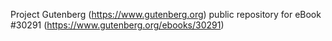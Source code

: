 Project Gutenberg (https://www.gutenberg.org) public repository for eBook #30291 (https://www.gutenberg.org/ebooks/30291)
